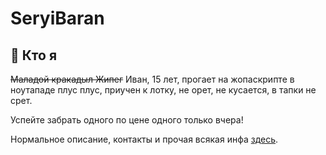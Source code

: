 # SeryiBaran

## 🤔 Кто я

~~Маладой кракадыл Жипег~~ Иван, 15 лет, прогает на жопаскрипте в ноутападе плус плус, приучен к лотку, не орет, не кусается, в тапки не срет.

Успейте забрать одного по цене одного только вчера!

Нормальное описание, контакты и прочая всякая инфа [здесь](https://seryibaran.github.io/about).
